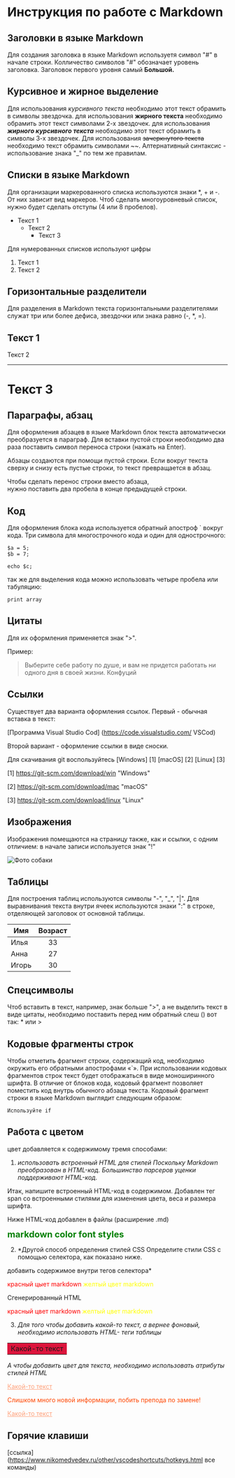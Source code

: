# Инструкция по работе с Markdown

## Заголовки в языке Markdown
Для создания заголовка в языке Markdown используетя символ "#" в начале строки. Колличество символов "#" обозначает уровень заголовка. Заголовок первого уровня самый **Большой.**

## Курсивное и жирное выделение
Для использования *курсивного текста* необходимо этот текст обрамить в символы звездочка. для использования **жирного текста** необходимо обрамить этот текст символами 2-х звездочек. для использования ***жирного курсивного текста*** необходимо этот текст обрамить в символы 3-х звездочек. Для использования ~~зачеркнутого текста~~ необходимо текст обрамить символами ~~. Алтернативный синтаксис - использование знака "_" по тем же правилам.

## Списки в языке Markdown
Для организации маркерованного списка используются знаки *, + и -. От них зависит вид маркеров. Чтоб сделать многоуровневый список, нужно будет сделать отступы (4 или 8 пробелов).
* Текст 1
    - Текст 2
        + Текст 3
        
Для нумерованных списков используют цифры
1. Текст 1
2. Текст 2

## Горизонтальные разделители
Для разделения в Markdown текста горизонтальными разделителями служат три или более дефиса, звездочки или знака равно (-, *, =).

Текст 1
-------------
Текст 2
*********
Текст 3
====

## Параграфы, абзац
Для оформления абзацев в языке Markdown блок текста автоматически преобразуется в параграф. Для вставки пустой строки необходимо два раза поставить символ переноса строки (нажать на Enter).

Абзацы создаются при помощи пустой строки. Если вокруг текста сверху и снизу есть пустые строки, то текст превращается в абзац.

Чтобы сделать перенос строки вместо абзаца,  
нужно поставить два пробела в конце предыдущей строки.

## Код
Для оформления блока кода используется обратный апостроф ` вокруг кода. Три символа для многострочного кода и один для однострочного:
```
$a = 5;
$b = 7;
```

`echo $c;`

так же для выделения кода можно использовать четыре пробела или табуляцию:

    print array

## Цитаты
Для их оформления применяется знак ">". 

Пример:

> Выберите себе работу по душе, и вам не придется работать ни одного дня в своей жизни. Конфуций

## Ссылки
Существует два варианта оформления ссылок. 
Первый - обычная вставка в текст:

[Программа Visual Studio Cod] (https://code.visualstudio.com/ VSCod)

Второй вариант - оформление ссылки в виде сноски.

Для скачивания git воспользуйтесь [Windows] [1] [macOS] [2] [Linux] [3]

[1] https://git-scm.com/download/win "Windows"

[2] https://git-scm.com/download/mac "macOS"

[3] https://git-scm.com/download/linux "Linux"

## Изображения
Изображения помещаются на страницу также, как и ссылки, с одним отличием: в начале записи используется знак "!"

![Фото собаки](media-share.jpg)

## Таблицы
Для построения таблиц используются символы "-", "_", "|". Для выравнивания текста внутри ячеек используются знаки ":" в строке, отделяющей заголовок от основной таблицы.

  Имя   |  Возраст
--------|:---------:
Илья    | 33
Анна    | 27
Игорь   | 30

## Спецсимволы
Чтоб вставить в текст, например, знак больше ">", а не выделить текст в виде цитаты, необходимо поставить перед ним обратный слеш (\) вот так: \* или \>

## Кодовые фрагменты строк
Чтобы отметить фрагмент строки, содержащий код, необходимо окружить его обратными апострофами «`». При использовании кодовых фрагментов строк текст будет отображаться в виде моноширинного шрифта. В отличие от блоков кода, кодовый фрагмент позволяет поместить код внутрь обычного абзаца текста. Кодовый фрагмент строки в языке Markdown выглядит следующим образом:

`Используйте if`

## Работа с цветом
цвет добавляется к содержимому тремя способами:

1. *использовать встроенный HTML для стилей
Поскольку Markdown преобразован в HTML-код. Большинство парсеров уценки поддерживают HTML-код.*

Итак, напишите встроенный HTML-код в содержимом. Добавлен тег span со встроенными стилями для изменения цвета, веса и размера шрифта.

Ниже HTML-код добавлен в файлы (расширение .md)

<span style="color:green;font-weight:700;font-size:20px">
    markdown color font styles
</span>

2. *Другой способ определения стилей CSS
Определите стили CSS с помощью селектора, как показано ниже.

добавить содержимое внутри тегов селектора*  
<style>
red { color: red }
yellow { color: yellow }
</style>

<red> красный цыет markdown</red>
<yellow> желтый цвет markdown</yellow>

Сгенерированный HTML
<p><red> красный цвет markdown</red>
<yellow> желтый цвет markdown</yellow></p>

3. *Для того чтобы добавить какой-то текст, а вернее фоновый, необходимо использовать HTML- теги таблицы*
<table>
<tr><td bgcolor="#DC143C">
Какой-то текст
</td><tr>
</table>

*А чтобы добавить цвет для текста, необходимо использовать атрибуты стилей HTML*

<a href="https://mirpozitiva.ru/wp-content/uploads/2019/11/1477469601_nature_gora.jpg" style="color:#FFA07A">Какой-то текст</a>

<p style="color:#FF4500">Слишком много новой информации, побить препода по замене!</p>
<a href="#" style="color:#FFA07A">Какой-то текст</a>


## Горячие клавиши
[ссылка] (https://www.nikomedvedev.ru/other/vscodeshortcuts/hotkeys.html все команды)



